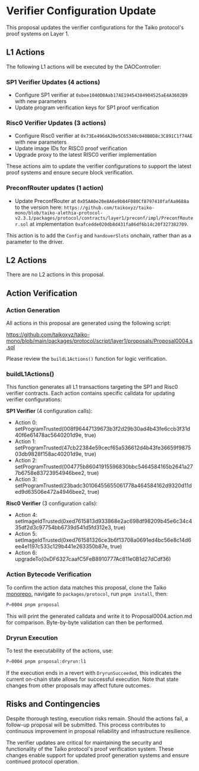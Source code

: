 # Verifier Configuration Update

This proposal updates the verifier configurations for the Taiko protocol's proof systems on Layer 1.

## L1 Actions

The following L1 actions will be executed by the DAOController:

### SP1 Verifier Updates (4 actions)

- Configure SP1 verifier at `0xbee1040D0Aab17AE19454384904525aE4A3602B9` with new parameters
- Update program verification keys for SP1 proof verification

### Risc0 Verifier Updates (3 actions)

- Configure Risc0 verifier at `0x73Ee496dA20e5C65340c040B0D8c3C891C1f74AE` with new parameters
- Update image IDs for RISC0 proof verification
- Upgrade proxy to the latest RISC0 verifier implementation

These actions aim to update the verifier configurations to support the latest proof systems and ensure secure block verification.

### PreconfRouter updates (1 action)

- Update PreconfRouter at `0xD5AA0e20e8A6e9b04F080Cf8797410fafAa9688a` to the version here:
`https://github.com/taikoxyz/taiko-mono/blob/taiko-alethia-protocol-v2.3.1/packages/protocol/contracts/layer1/preconf/impl/PreconfRouter.sol` at implementation `0xafcedde020db8d431fa86df6b14c20f327382709`.

This action is to add the `Config` and `handoverSlots` onchain, rather than as a parameter to the driver.

## L2 Actions

There are no L2 actions in this proposal.

## Action Verification

### Action Generation

All actions in this proposal are generated using the following script:

https://github.com/taikoxyz/taiko-mono/blob/main/packages/protocol/script/layer1/proposals/Proposal0004.s.sol

Please review the `buildL1Actions()` function for logic verification.

### buildL1Actions()

This function generates all L1 transactions targeting the SP1 and Risc0 verifier contracts. Each action contains specific calldata for updating verifier configurations:

**SP1 Verifier** (4 configuration calls):

- Action 0: setProgramTrusted(008f96447139673b3f2d29b30ad4b43fe6ccb3f31d40f6e61478ac5640201d9e, true)
- Action 1: setProgramTrusted(47cb22384e59cecf65a536612d4b43fe36659f987503db9828f158ac40201d9e, true)
- Action 2: setProgramTrusted(004775b86041915596830bbc5464584165b2641a277b6758e83723954946bee2, true)
- Action 3: setProgramTrusted(23badc30106455655061778a464584162d9320d11ded9d63506e472a4946bee2, true)

**Risc0 Verifier** (3 configuration calls):

- Action 4: setImageIdTrusted(0xed7615813d933868e2ac698df98209b45e6c34c435df2d3c97754bb6739d541d5fd312e3, true)
- Action 5: setImageIdTrusted(0xed761581326ce3b6f13708a0691ed4bc56e8c14d6ee4e1197c533c129b441e263350b87e, true)
- Action 6: upgradeTo(0xDF6327caafC5FeB8910777Ac811e0B1d27dCdf36)

### Action Bytecode Verification

To confirm the action data matches this proposal, clone the Taiko [monorepo](https://github.com/taikoxyz/taiko-mono), navigate to `packages/protocol`, run `pnpm install`, then:

```bash
P=0004 pnpm proposal
```

This will print the generated calldata and write it to Proposal0004.action.md for comparison. Byte-by-byte validation can then be performed.

### Dryrun Execution

To test the executability of the actions, use:

```bash
P=0004 pnpm proposal:dryrun:l1
```

If the execution ends in a revert with `DryrunSucceeded`, this indicates the current on-chain state allows for successful execution. Note that state changes from other proposals may affect future outcomes.

## Risks and Contingencies

Despite thorough testing, execution risks remain. Should the actions fail, a follow-up proposal will be submitted. This process contributes to continuous improvement in proposal reliability and infrastructure resilience.

The verifier updates are critical for maintaining the security and functionality of the Taiko protocol's proof verification system. These changes enable support for updated proof generation systems and ensure continued protocol operation.
